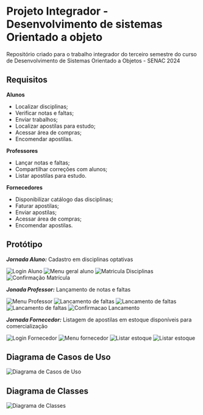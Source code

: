 # Projeto Integrador - Desenvolvimento de sistemas Orientado a objeto

Repositório criado para o trabalho integrador do terceiro semestre do curso de Desenvolvimento de Sistemas Orientado a Objetos - SENAC 2024

## Requisitos

**Alunos**

- Localizar disciplinas;
- Verificar notas e faltas;
- Enviar trabalhos;
- Localizar apostilas para estudo;
- Acessar área de compras;
- Encomendar apostilas.

**Professores**

- Lançar notas e faltas;
- Compartilhar correções com alunos;
- Listar apostilas para estudo.

**Fornecedores**

- Disponibilizar catálogo das disciplinas;
- Faturar apostilas;
- Enviar apostilas;
- Acessar área de compras;
- Encomendar apostilas.

## Protótipo

***Jornada Aluno:*** Cadastro em disciplinas optativas

![Login Aluno](documentacao/prototipos/jornada-aluno/Login_Aluno.jpg)
![Menu geral aluno](documentacao/prototipos/jornada-aluno/Menu_Aluno.jpg)
![Matricula Disciplinas](documentacao/prototipos/jornada-aluno/Menu_Aluno_2.jpg)
![Confirmação Matrícula](documentacao/prototipos/jornada-aluno/Menu_Aluno_3.jpg)

***Jonada Professor:*** Lançamento de notas e faltas

![Menu Professor](documentacao/prototipos/jornada-professor/Menu_Professor.jpg)
![Lancamento de faltas](documentacao/prototipos/jornada-professor/Menu_Professor_2.jpg)
![Lancamento de faltas](documentacao/prototipos/jornada-professor/Menu_Professor_3.jpg)
![Lancamento de faltas](documentacao/prototipos/jornada-professor/Menu_Professor_4.jpg)
![Confirmacao Lancamento](documentacao/prototipos/jornada-professor/Menu_Professor_5.jpg)


***Jornada Fornecedor:*** Listagem de apostilas em estoque disponíveis para comercialização

![Login Fornecedor](documentacao/prototipos/jornada-fornecedor/login_fornecedor.jpg)
![Menu fornecedor](documentacao/prototipos/jornada-fornecedor/Menu_Fornecedor.jpg)
![Listar estoque](documentacao/prototipos/jornada-fornecedor/Menu_Fornecedor_2.jpg)
![Listar estoque](documentacao/prototipos/jornada-fornecedor/Menu_Fornecedor_3.jpg)

## Diagrama de Casos de Uso

![Diagrama de Casos de Uso](documentacao/diagrama-casos-de-uso/diagrama-de-casos-de-uso.jpg)

## Diagrama de Classes

![Diagrama de Classes](documentacao/diagrama-de-classes/diagrama-de-classes.jpg)

